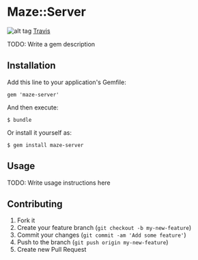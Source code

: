 # Maze::Server
![alt tag](https://secure.travis-ci.org/FuriKuri/maze-server.png)
[Travis](http://travis-ci.org/FuriKuri/maze-server)

TODO: Write a gem description


## Installation

Add this line to your application's Gemfile:

    gem 'maze-server'

And then execute:

    $ bundle

Or install it yourself as:

    $ gem install maze-server

## Usage

TODO: Write usage instructions here

## Contributing

1. Fork it
2. Create your feature branch (`git checkout -b my-new-feature`)
3. Commit your changes (`git commit -am 'Add some feature'`)
4. Push to the branch (`git push origin my-new-feature`)
5. Create new Pull Request
